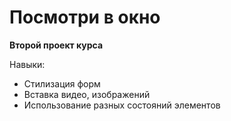 # Посмотри в окно
**Второй проект курса**

Навыки:
* Стилизация форм
* Вставка видео, изображений
* Использование разных состояний элементов